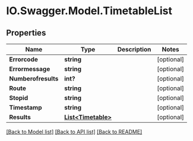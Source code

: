 # IO.Swagger.Model.TimetableList
## Properties

Name | Type | Description | Notes
------------ | ------------- | ------------- | -------------
**Errorcode** | **string** |  | [optional] 
**Errormessage** | **string** |  | [optional] 
**Numberofresults** | **int?** |  | [optional] 
**Route** | **string** |  | [optional] 
**Stopid** | **string** |  | [optional] 
**Timestamp** | **string** |  | [optional] 
**Results** | [**List&lt;Timetable&gt;**](Timetable.md) |  | [optional] 

[[Back to Model list]](../README.md#documentation-for-models) [[Back to API list]](../README.md#documentation-for-api-endpoints) [[Back to README]](../README.md)

